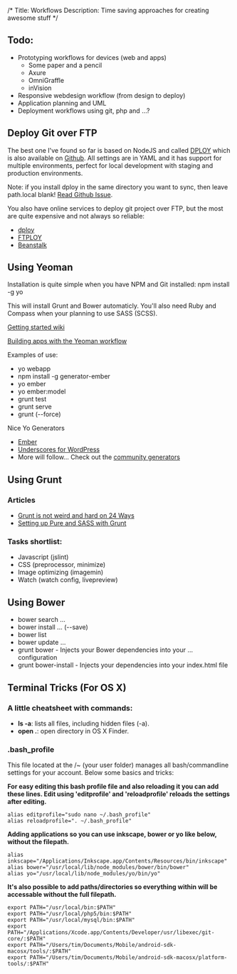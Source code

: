/*
Title: Workflows
Description: Time saving approaches for creating awesome stuff
*/


## Todo:

* Prototyping workflows for devices (web and apps)
	* Some paper and a pencil
	* Axure
	* OmniGraffle
	* inVision
* Responsive webdesign workflow (from design to deploy)
* Application planning and UML
* Deployment workflows using git, php and ...?


## Deploy Git over FTP

The best one I've found so far is based on NodeJS and called [DPLOY](http://leanmeanfightingmachine.github.io/dploy/) which is also available on [Github](https://github.com/LeanMeanFightingMachine/dploy). All settings are in YAML and it has support for multiple environments, perfect for local development with staging and production environments.

Note: if you install dploy in the same directory you want to sync, then leave path.local blank! [Read Github Issue](https://github.com/LeanMeanFightingMachine/dploy/issues/19#issuecomment-29133963).

You also have online services to deploy git project over FTP, but the most are quite expensive and not always so reliable:

- [dploy](http://dploy.io/)
- [FTPLOY](http://ftploy.com/)
- [Beanstalk](http://beanstalkapp.com/)


## Using Yeoman

Installation is quite simple when you have NPM and Git installed: npm install -g yo

This will install Grunt and Bower automaticly. You'll also need Ruby and Compass when your planning to use SASS (SCSS).

[Getting started wiki](https://github.com/yeoman/yeoman/wiki/Getting-Started)

[Building apps with the Yeoman workflow](http://dev.tutsplus.com/tutorials/building-apps-with-the-yeoman-workflow--net-33254)

Examples of use:

- yo webapp
- npm install -g generator-ember
- yo ember
- yo ember:model
- grunt test
- grunt serve
- grunt (--force)

Nice Yo Generators

- [Ember](https://github.com/yeoman/generator-ember)
- [Underscores for WordPress](https://github.com/kdo/generator-wp-underscores)
- More will follow... Check out the [community generators](http://yeoman.io/community-generators.html)


## Using Grunt

### Articles

- [Grunt is not weird and hard on 24 Ways](http://24ways.org/2013/grunt-is-not-weird-and-hard/)
- [Setting up Pure and SASS with Grunt](http://kalenjohnson.com/customizing-roots-sass/)

### Tasks shortlist:

- Javascript (jslint)
- CSS (preprocessor, minimize)
- Image optimizing (imagemin)
- Watch (watch config, livepreview)


## Using Bower

- bower search ...
- bower install ... (--save)
- bower list
- bower update ...
- grunt bower - Injects your Bower dependencies into your ... configuration
- grunt bower-install - Injects your dependencies into your index.html file


## Terminal Tricks (For OS X)

### A little cheatsheet with commands:

* **ls -a**: lists all files, including hidden files (-a).
* **open .**: open directory in OS X Finder.


### .bash_profile

This file located at the /~ (your user folder) manages all bash/commandline settings for your account. Below some basics and tricks:

**For easy editing this bash profile file and also reloading it you can add these lines. Edit using 'editprofile' and 'reloadprofile' reloads the settings after editing.**

	alias editprofile="sudo nano ~/.bash_profile"
	alias reloadprofile=". ~/.bash_profile"


**Adding applications so you can use inkscape, bower or yo like below, without the filepath.**

	alias inkscape="/Applications/Inkscape.app/Contents/Resources/bin/inkscape"
	alias bower="/usr/local/lib/node_modules/bower/bin/bower"
	alias yo="/usr/local/lib/node_modules/yo/bin/yo"


**It's also possible to add paths/directories so everything within will be accessable without the full filepath.**

	export PATH="/usr/local/bin:$PATH"
	export PATH="/usr/local/php5/bin:$PATH"
	export PATH="/usr/local/mysql/bin:$PATH"
	export PATH="/Applications/Xcode.app/Contents/Developer/usr/libexec/git-core/:$PATH"
	export PATH="/Users/tim/Documents/Mobile/android-sdk-macosx/tools/:$PATH"
	export PATH="/Users/tim/Documents/Mobile/android-sdk-macosx/platform-tools/:$PATH"
